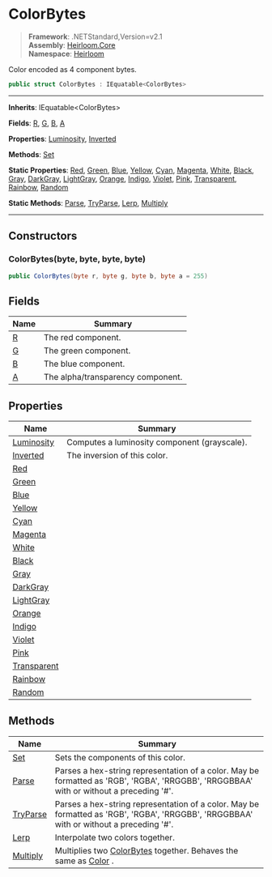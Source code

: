 # ColorBytes

> **Framework**: .NETStandard,Version=v2.1  
> **Assembly**: [Heirloom.Core][0]  
> **Namespace**: [Heirloom][0]  

Color encoded as 4 component bytes.

```cs
public struct ColorBytes : IEquatable<ColorBytes>
```

--------------------------------------------------------------------------------

**Inherits**: IEquatable\<ColorBytes>

**Fields**: [R][1], [G][2], [B][3], [A][4]

**Properties**: [Luminosity][5], [Inverted][6]

**Methods**: [Set][7]

**Static Properties**: [Red][8], [Green][9], [Blue][10], [Yellow][11], [Cyan][12], [Magenta][13], [White][14], [Black][15], [Gray][16], [DarkGray][17], [LightGray][18], [Orange][19], [Indigo][20], [Violet][21], [Pink][22], [Transparent][23], [Rainbow][24], [Random][25]

**Static Methods**: [Parse][26], [TryParse][27], [Lerp][28], [Multiply][29]

--------------------------------------------------------------------------------

## Constructors

### ColorBytes(byte,  byte,  byte,  byte)

```cs
public ColorBytes(byte r, byte g, byte b, byte a = 255)
```

## Fields

| Name   | Summary                           |
|--------|-----------------------------------|
| [R][1] | The red component.                |
| [G][2] | The green component.              |
| [B][3] | The blue component.               |
| [A][4] | The alpha/transparency component. |

## Properties

| Name              | Summary                                      |
|-------------------|----------------------------------------------|
| [Luminosity][5]   | Computes a luminosity component (grayscale). |
| [Inverted][6]     | The inversion of this color.                 |
| [Red][8]          |                                              |
| [Green][9]        |                                              |
| [Blue][10]        |                                              |
| [Yellow][11]      |                                              |
| [Cyan][12]        |                                              |
| [Magenta][13]     |                                              |
| [White][14]       |                                              |
| [Black][15]       |                                              |
| [Gray][16]        |                                              |
| [DarkGray][17]    |                                              |
| [LightGray][18]   |                                              |
| [Orange][19]      |                                              |
| [Indigo][20]      |                                              |
| [Violet][21]      |                                              |
| [Pink][22]        |                                              |
| [Transparent][23] |                                              |
| [Rainbow][24]     |                                              |
| [Random][25]      |                                              |

## Methods

| Name           | Summary                                                                                                                                 |
|----------------|-----------------------------------------------------------------------------------------------------------------------------------------|
| [Set][7]       | Sets the components of this color.                                                                                                      |
| [Parse][26]    | Parses a hex-string representation of a color. May be formatted as 'RGB', 'RGBA', 'RRGGBB', 'RRGGBBAA' with or without a preceding '#'. |
| [TryParse][27] | Parses a hex-string representation of a color. May be formatted as 'RGB', 'RGBA', 'RRGGBB', 'RRGGBBAA' with or without a preceding '#'. |
| [Lerp][28]     | Interpolate two colors together.                                                                                                        |
| [Multiply][29] | Multiplies two [ColorBytes][30] together. Behaves the same as [Color][31] .                                                             |

[0]: ..\Heirloom.Core.md
[1]: Heirloom.ColorBytes.R.md
[2]: Heirloom.ColorBytes.G.md
[3]: Heirloom.ColorBytes.B.md
[4]: Heirloom.ColorBytes.A.md
[5]: Heirloom.ColorBytes.Luminosity.md
[6]: Heirloom.ColorBytes.Inverted.md
[7]: Heirloom.ColorBytes.Set.md
[8]: Heirloom.ColorBytes.Red.md
[9]: Heirloom.ColorBytes.Green.md
[10]: Heirloom.ColorBytes.Blue.md
[11]: Heirloom.ColorBytes.Yellow.md
[12]: Heirloom.ColorBytes.Cyan.md
[13]: Heirloom.ColorBytes.Magenta.md
[14]: Heirloom.ColorBytes.White.md
[15]: Heirloom.ColorBytes.Black.md
[16]: Heirloom.ColorBytes.Gray.md
[17]: Heirloom.ColorBytes.DarkGray.md
[18]: Heirloom.ColorBytes.LightGray.md
[19]: Heirloom.ColorBytes.Orange.md
[20]: Heirloom.ColorBytes.Indigo.md
[21]: Heirloom.ColorBytes.Violet.md
[22]: Heirloom.ColorBytes.Pink.md
[23]: Heirloom.ColorBytes.Transparent.md
[24]: Heirloom.ColorBytes.Rainbow.md
[25]: Heirloom.ColorBytes.Random.md
[26]: Heirloom.ColorBytes.Parse.md
[27]: Heirloom.ColorBytes.TryParse.md
[28]: Heirloom.ColorBytes.Lerp.md
[29]: Heirloom.ColorBytes.Multiply.md
[30]: Heirloom.ColorBytes.md
[31]: Heirloom.Color.md
